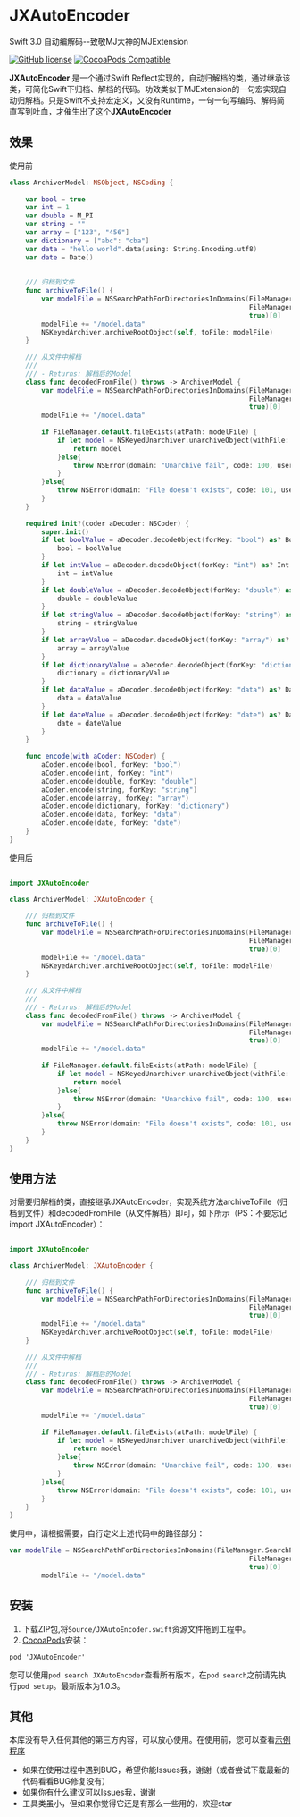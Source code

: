 # JXAutoEncoder
Swift 3.0 自动编解码--致敬MJ大神的MJExtension

[![GitHub license](https://img.shields.io/badge/license-MIT-blue.svg)](https://raw.githubusercontent.com/DeveloperJx/JXAutoEncoder/master/LICENSE)
[![CocoaPods Compatible](https://img.shields.io/cocoapods/v/JXAutoEncoder.svg)](https://img.shields.io/cocoapods/v/JXAutoEncoder.svg)


**JXAutoEncoder** 是一个通过Swift Reflect实现的，自动归解档的类，通过继承该类，可简化Swift下归档、解档的代码。功效类似于MJExtension的一句宏实现自动归解档。只是Swift不支持宏定义，又没有Runtime，一句一句写编码、解码简直写到吐血，才催生出了这个**JXAutoEncoder**


## 效果

使用前

```Swift
class ArchiverModel: NSObject, NSCoding {
    
    var bool = true
    var int = 1
    var double = M_PI
    var string = ""
    var array = ["123", "456"]
    var dictionary = ["abc": "cba"]
    var data = "hello world".data(using: String.Encoding.utf8)
    var date = Date()
    
    
    /// 归档到文件
    func archiveToFile() {
        var modelFile = NSSearchPathForDirectoriesInDomains(FileManager.SearchPathDirectory.documentDirectory,
                                                            FileManager.SearchPathDomainMask.userDomainMask,
                                                            true)[0]
        modelFile += "/model.data"
        NSKeyedArchiver.archiveRootObject(self, toFile: modelFile)
    }
    
    /// 从文件中解档
    ///
    /// - Returns: 解档后的Model
    class func decodedFromFile() throws -> ArchiverModel {
        var modelFile = NSSearchPathForDirectoriesInDomains(FileManager.SearchPathDirectory.documentDirectory,
                                                            FileManager.SearchPathDomainMask.userDomainMask,
                                                            true)[0]
        modelFile += "/model.data"
        
        if FileManager.default.fileExists(atPath: modelFile) {
            if let model = NSKeyedUnarchiver.unarchiveObject(withFile: modelFile) as? ArchiverModel {
                return model
            }else{
                throw NSError(domain: "Unarchive fail", code: 100, userInfo: nil)
            }
        }else{
            throw NSError(domain: "File doesn't exists", code: 101, userInfo: nil)
        }
    }
    
    required init?(coder aDecoder: NSCoder) {
        super.init()
        if let boolValue = aDecoder.decodeObject(forKey: "bool") as? Bool {
            bool = boolValue
        }
        if let intValue = aDecoder.decodeObject(forKey: "int") as? Int {
            int = intValue
        }
        if let doubleValue = aDecoder.decodeObject(forKey: "double") as? Double {
            double = doubleValue
        }
        if let stringValue = aDecoder.decodeObject(forKey: "string") as? String {
            string = stringValue
        }
        if let arrayValue = aDecoder.decodeObject(forKey: "array") as? [String] {
            array = arrayValue
        }
        if let dictionaryValue = aDecoder.decodeObject(forKey: "dictionary") as? [String: String] {
            dictionary = dictionaryValue
        }
        if let dataValue = aDecoder.decodeObject(forKey: "data") as? Data {
            data = dataValue
        }
        if let dateValue = aDecoder.decodeObject(forKey: "date") as? Date {
            date = dateValue
        }
    }
    
    func encode(with aCoder: NSCoder) {
        aCoder.encode(bool, forKey: "bool")
        aCoder.encode(int, forKey: "int")
        aCoder.encode(double, forKey: "double")
        aCoder.encode(string, forKey: "string")
        aCoder.encode(array, forKey: "array")
        aCoder.encode(dictionary, forKey: "dictionary")
        aCoder.encode(data, forKey: "data")
        aCoder.encode(date, forKey: "date")
    }
}
```

使用后

```Swift
	
import JXAutoEncoder

class ArchiverModel: JXAutoEncoder {
    
    /// 归档到文件
    func archiveToFile() {
        var modelFile = NSSearchPathForDirectoriesInDomains(FileManager.SearchPathDirectory.documentDirectory,
                                                            FileManager.SearchPathDomainMask.userDomainMask,
                                                            true)[0]
        modelFile += "/model.data"
        NSKeyedArchiver.archiveRootObject(self, toFile: modelFile)
    }
    
    /// 从文件中解档
    ///
    /// - Returns: 解档后的Model
    class func decodedFromFile() throws -> ArchiverModel {
        var modelFile = NSSearchPathForDirectoriesInDomains(FileManager.SearchPathDirectory.documentDirectory,
                                                            FileManager.SearchPathDomainMask.userDomainMask,
                                                            true)[0]
        modelFile += "/model.data"
        
        if FileManager.default.fileExists(atPath: modelFile) {
            if let model = NSKeyedUnarchiver.unarchiveObject(withFile: modelFile) as? ArchiverModel {
                return model
            }else{
                throw NSError(domain: "Unarchive fail", code: 100, userInfo: nil)
            }
        }else{
            throw NSError(domain: "File doesn't exists", code: 101, userInfo: nil)
        }
    }
}
```

## 使用方法
对需要归解档的类，直接继承JXAutoEncoder，实现系统方法archiveToFile（归档到文件）和decodedFromFile（从文件解档）即可，如下所示（PS：不要忘记import JXAutoEncoder）：

```Swift
	
import JXAutoEncoder

class ArchiverModel: JXAutoEncoder {
    
    /// 归档到文件
    func archiveToFile() {
        var modelFile = NSSearchPathForDirectoriesInDomains(FileManager.SearchPathDirectory.documentDirectory,
                                                            FileManager.SearchPathDomainMask.userDomainMask,
                                                            true)[0]
        modelFile += "/model.data"
        NSKeyedArchiver.archiveRootObject(self, toFile: modelFile)
    }
    
    /// 从文件中解档
    ///
    /// - Returns: 解档后的Model
    class func decodedFromFile() throws -> ArchiverModel {
        var modelFile = NSSearchPathForDirectoriesInDomains(FileManager.SearchPathDirectory.documentDirectory,
                                                            FileManager.SearchPathDomainMask.userDomainMask,
                                                            true)[0]
        modelFile += "/model.data"
        
        if FileManager.default.fileExists(atPath: modelFile) {
            if let model = NSKeyedUnarchiver.unarchiveObject(withFile: modelFile) as? ArchiverModel {
                return model
            }else{
                throw NSError(domain: "Unarchive fail", code: 100, userInfo: nil)
            }
        }else{
            throw NSError(domain: "File doesn't exists", code: 101, userInfo: nil)
        }
    }
}
```

使用中，请根据需要，自行定义上述代码中的路径部分：

```Swift
var modelFile = NSSearchPathForDirectoriesInDomains(FileManager.SearchPathDirectory.documentDirectory,
                                                            FileManager.SearchPathDomainMask.userDomainMask,
                                                            true)[0]
        modelFile += "/model.data"
```

## 安装
1. 下载ZIP包,将`Source/JXAutoEncoder.swift`资源文件拖到工程中。
2. [CocoaPods](https://cocoapods.org/)安装：
```
pod 'JXAutoEncoder' 
```

您可以使用`pod search JXAutoEncoder`查看所有版本，在`pod search`之前请先执行`pod setup`。最新版本为1.0.3。

## 其他
本库没有导入任何其他的第三方内容，可以放心使用。在使用前，您可以查看[示例程序](https://github.com/DeveloperJx/JXAutoEncoder/tree/master/Demo)

* 如果在使用过程中遇到BUG，希望你能Issues我，谢谢（或者尝试下载最新的代码看看BUG修复没有）
* 如果你有什么建议可以Issues我，谢谢
* 工具类虽小，但如果你觉得它还是有那么一些用的，欢迎star
